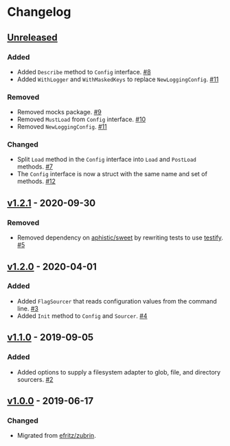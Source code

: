 # Changelog

## [Unreleased]

### Added

- Added `Describe` method to `Config` interface. [#8](https://github.com/go-nacelle/config/pull/8)
- Added `WithLogger` and `WithMaskedKeys` to replace `NewLoggingConfig`. [#11](https://github.com/go-nacelle/config/pull/11)

### Removed

- Removed mocks package. [#9](https://github.com/go-nacelle/config/pull/9)
- Removed `MustLoad` from `Config` interface. [#10](https://github.com/go-nacelle/config/pull/10)
- Removed `NewLoggingConfig`. [#11](https://github.com/go-nacelle/config/pull/11)

### Changed

- Split `Load` method in the `Config` interface into `Load` and `PostLoad` methods. [#7](https://github.com/go-nacelle/config/pull/7)
- The `Config` interface is now a struct with the same name and set of methods. [#12](https://github.com/go-nacelle/config/pull/12)

## [v1.2.1] - 2020-09-30

### Removed

- Removed dependency on [aphistic/sweet](https://github.com/aphistic/sweet) by rewriting tests to use [testify](https://github.com/stretchr/testify). [#5](https://github.com/go-nacelle/config/pull/5)

## [v1.2.0] - 2020-04-01

### Added

- Added `FlagSourcer` that reads configuration values from the command line. [#3](https://github.com/go-nacelle/config/pull/3)
- Added `Init` method to `Config` and `Sourcer`. [#4](https://github.com/go-nacelle/config/pull/4)

## [v1.1.0] - 2019-09-05

### Added

- Added options to supply a filesystem adapter to glob, file, and directory sourcers. [#2](https://github.com/go-nacelle/config/pull/2)

## [v1.0.0] - 2019-06-17

### Changed

- Migrated from [efritz/zubrin](https://github.com/efritz/zubrin).

[Unreleased]: https://github.com/go-nacelle/config/compare/v1.2.1...HEAD
[v1.0.0]: https://github.com/go-nacelle/config/releases/tag/v1.0.0
[v1.1.0]: https://github.com/go-nacelle/config/compare/v1.0.0...v1.1.0
[v1.2.0]: https://github.com/go-nacelle/config/compare/v1.1.0...v1.2.0
[v1.2.1]: https://github.com/go-nacelle/config/compare/v1.2.0...v1.2.1
